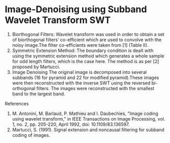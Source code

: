 # Image-Denoising using Subband Wavelet Transform SWT

1. Biorthogonal Filters:
Wavelet transform was used in order to obtain a set of biorthogonal filters’ co-efficient which are used to convolve with the noisy image.The filter co-efficients were taken from [1] (Table II).
2. Symmetric Extension Method:
The boundary condition is dealt with using the symmetric extension method which generates a whole sample for odd length filters, which is the case here. The method is as per [2] proposed by Martucci.
3. Image Denoising
The original image is decomposed into several subbands (16 for pyramid and 22 for modified pyramid).These images were then reconstructed with the inverse SWT using the reversed bi-orthogonal filters. The images were reconstructed with the smallest band to the largest band.

References
1. M. Antonini, M. Barlaud, P. Mathieu and I. Daubechies, "Image coding using wavelet transform," in IEEE Transactions on Image Processing, vol. 1, no. 2, pp. 205-220, April 1992, doi: 10.1109/83.136597.
2. Martucci, S. (1991). Signal extension and noncausal filtering for subband coding of images. 
